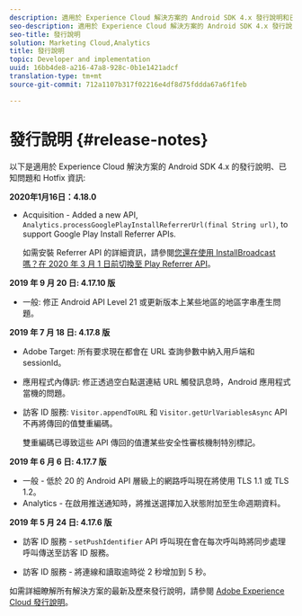 ```yaml
---
description: 適用於 Experience Cloud 解決方案的 Android SDK 4.x 發行說明和已知問題。
seo-description: 適用於 Experience Cloud 解決方案的 Android SDK 4.x 發行說明和已知問題。
seo-title: 發行說明
solution: Marketing Cloud,Analytics
title: 發行說明
topic: Developer and implementation
uuid: 16bb4de8-a216-47a8-928c-0b1e1421adcf
translation-type: tm+mt
source-git-commit: 712a1107b317f02216e4df8d75fddda67a6f1feb

---
```



# 發行說明 {#release-notes}

以下是適用於 Experience Cloud 解決方案的 Android SDK 4.x 的發行說明、已知問題和 Hotfix 資訊:

**2020年1月16日：4.18.0**

* Acquisition - Added a new API, `Analytics.processGooglePlayInstallReferrerUrl(final String url)`, to support Google Play Install Referrer APIs.

   如需安裝 Referrer API 的詳細資訊，請參閱[您還在使用 InstallBroadcast 嗎？在 2020 年 3 月 1 日前切換至 Play Referrer API](https://android-developers.googleblog.com/2019/11/still-using-installbroadcast-switch-to.html)。

**2019 年 9 月 20 日: 4.17.10 版**

* 一般: 修正 Android API Level 21 或更新版本上某些地區的地區字串產生問題。

**2019 年 7 月 18 日: 4.17.8 版**

* Adobe Target: 所有要求現在都會在 URL 查詢參數中納入用戶端和 sessionId。
* 應用程式內傳訊: 修正透過空白點選連結 URL 觸發訊息時，Android 應用程式當機的問題。
* 訪客 ID 服務: `Visitor.appendToURL` 和 `Visitor.getUrlVariablesAsync` API 不再將傳回的值雙重編碼。

   雙重編碼已導致這些 API 傳回的值遭某些安全性審核機制特別標記。

**2019 年 6 月 6 日: 4.17.7 版**

* 一般 - 低於 20 的 Android API 層級上的網路呼叫現在將使用 TLS 1.1 或 TLS 1.2。
* Analytics - 在啟用推送通知時，將推送選擇加入狀態附加至生命週期資料。

**2019 年 5 月 24 日: 4.17.6 版**

* 訪客 ID 服務 - 
   `setPushIdentifier` API 呼叫現在會在每次呼叫時將同步處理呼叫傳送至訪客 ID 服務。

* 訪客 ID 服務 - 將連線和讀取逾時從 2 秒增加到 5 秒。


如需詳細瞭解所有解決方案的最新及歷來發行說明，請參閱 [Adobe Experience Cloud 發行說明](https://marketing.adobe.com/resources/help/en_US/whatsnew/)。
